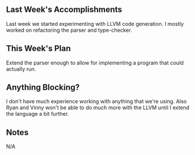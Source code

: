 ## Last Week's Accomplishments

Last week we started experimenting with LLVM code generation.  I mostly worked on refactoring the parser and type-checker.

## This Week's Plan

Extend the parser enough to allow for implementing a program that could actually run.

## Anything Blocking?

I don't have much experience working with anything that we're using.  Also Ryan and Vinny won't be able to do much more with the LLVM until I extend the language a bit further.

## Notes

N/A
